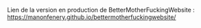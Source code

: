 Lien de la version en production de BetterMotherFuckingWebsite : https://manonfenery.github.io/bettermotherfuckingwebsite/

